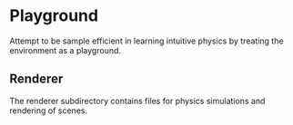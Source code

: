 # Playground

Attempt to be sample efficient in learning intuitive physics by treating the environment as a playground.

## Renderer

The renderer subdirectory contains files for physics simulations and rendering of scenes.
